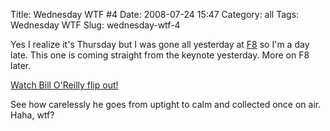 Title: Wednesday WTF \#4
Date: 2008-07-24 15:47
Category: all
Tags: Wednesday WTF
Slug: wednesday-wtf-4

Yes I realize it's Thursday but I was gone all yesterday at [F8][] so I'm a day
late. This one is coming straight from the keynote yesterday. More on F8 later.

[Watch Bill O'Reilly flip out!][]

See how carelessly he goes from uptight to calm and collected once on air.
Haha, wtf?

  [F8]: http://www.new.facebook.com/f8
  [Watch Bill O'Reilly flip out!]: http://www.youtube.com/watch?v=2tJjNVVwRCY
